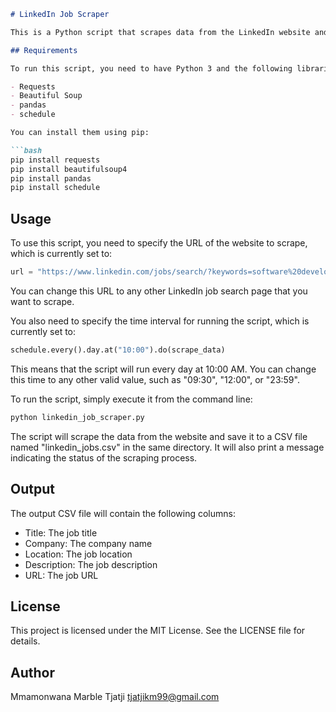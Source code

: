 
```markdown
# LinkedIn Job Scraper

This is a Python script that scrapes data from the LinkedIn website and saves it to a CSV file. It uses the Requests and Beautiful Soup libraries for web scraping, and the pandas library for data processing. It also incorporates automation by scheduling the script to run at specific intervals using the schedule library.

## Requirements

To run this script, you need to have Python 3 and the following libraries installed:

- Requests
- Beautiful Soup
- pandas
- schedule

You can install them using pip:

```bash
pip install requests
pip install beautifulsoup4
pip install pandas
pip install schedule
```

## Usage

To use this script, you need to specify the URL of the website to scrape, which is currently set to:

```python
url = "https://www.linkedin.com/jobs/search/?keywords=software%20development"
```

You can change this URL to any other LinkedIn job search page that you want to scrape.

You also need to specify the time interval for running the script, which is currently set to:

```python
schedule.every().day.at("10:00").do(scrape_data)
```

This means that the script will run every day at 10:00 AM. You can change this time to any other valid value, such as "09:30", "12:00", or "23:59".

To run the script, simply execute it from the command line:

```bash
python linkedin_job_scraper.py
```

The script will scrape the data from the website and save it to a CSV file named "linkedin_jobs.csv" in the same directory. It will also print a message indicating the status of the scraping process.

## Output

The output CSV file will contain the following columns:

- Title: The job title
- Company: The company name
- Location: The job location
- Description: The job description
- URL: The job URL

## License

This project is licensed under the MIT License. See the LICENSE file for details.

## Author
Mmamonwana Marble Tjatji <tjatjikm99@gmail.com>


```